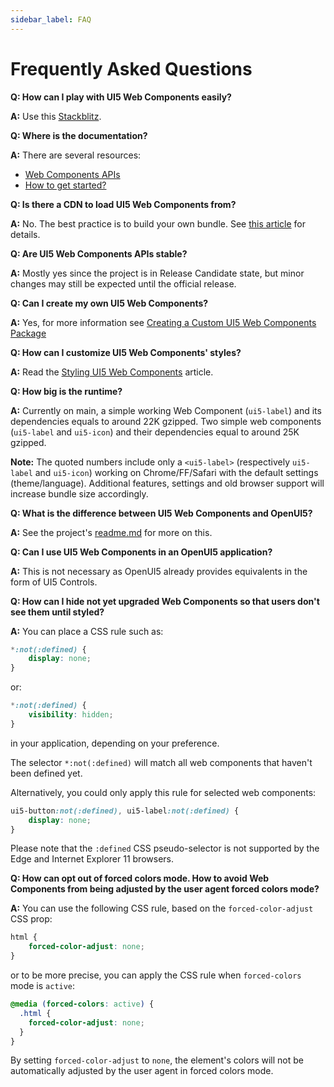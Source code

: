 ```yaml
---
sidebar_label: FAQ
---
```


# Frequently Asked Questions

**Q: How can I play with UI5 Web Components easily?**

**A:** Use this [Stackblitz](https://stackblitz.com/edit/js-vsrpnb?file=index.js,index.html).


**Q: Where is the documentation?**

**A:** There are several resources:
- [Web Components APIs](https://sap.github.io/ui5-webcomponents/play/)
- [How to get started?](https://blogs.sap.com/2019/04/01/the-fastest-way-to-get-started-with-ui5-web-components/)

**Q: Is there a CDN to load UI5 Web Components from?**

**A:** No. The best practice is to build your own bundle. See [this article](https://blogs.sap.com/2021/05/28/getting-started-with-ui5-web-components-in-2021/) for details.


**Q: Are UI5 Web Components APIs stable?**

**A:** Mostly yes since the project is in Release Candidate state, but minor changes may still be expected until the official release.


**Q: Can I create my own UI5 Web Components?**

**A:** Yes, for more information see [Creating a Custom UI5 Web Components Package](4-development/01-package.md)


**Q: How can I customize UI5 Web Components' styles?**

**A:** Read the [Styling UI5 Web Components](2-advanced/11-styles.md) article.


**Q: How big is the runtime?**

**A:** Currently on main, a simple working Web Component (```ui5-label```) and its dependencies equals to around 22K gzipped. 
Two simple web components (```ui5-label``` and ```ui5-icon```) and their dependencies equal to around 25K gzipped.

**Note:** The quoted numbers include only a ```<ui5-label>``` (respectively ```ui5-label``` and ```ui5-icon```) working on Chrome/FF/Safari with the default settings (theme/language).
Additional features, settings and old browser support will increase bundle size accordingly.


**Q: What is the difference between UI5 Web Components and OpenUI5?**

**A:** See the project's [readme.md](https://github.com/UI5/ui5-webcomponents) for more on this.


**Q: Can I use UI5 Web Components in an OpenUI5 application?**

**A:** This is not necessary as OpenUI5 already provides equivalents in the form of UI5 Controls. 


**Q: How can I hide not yet upgraded Web Components so that users don't see them until styled?**

**A:** You can place a CSS rule such as:

```CSS
*:not(:defined) {
	display: none;
}
``` 

or: 

```CSS
*:not(:defined) {
	visibility: hidden;
}
``` 

in your application, depending on your preference.

The selector `*:not(:defined)` will match all web components that haven't been defined yet. 

Alternatively, you could only apply this rule for selected web components:

```CSS
ui5-button:not(:defined), ui5-label:not(:defined) {
	display: none;
}
``` 

Please note that the `:defined` CSS pseudo-selector is not supported by the Edge and Internet Explorer 11 browsers.

**Q: How can opt out of forced colors mode. How to avoid Web Components from being adjusted by the user agent forced colors mode?**

**A:** You can use the following CSS rule, based on the `forced-color-adjust` CSS prop:

```CSS
html {
    forced-color-adjust: none;
}
``` 

or to be more precise, you can apply the CSS rule when `forced-colors` mode is `active`:

```CSS
@media (forced-colors: active) {
  .html {
    forced-color-adjust: none;
  }
}
``` 

By setting `forced-color-adjust` to `none`, the element's colors will not be automatically adjusted by the user agent in forced colors mode.